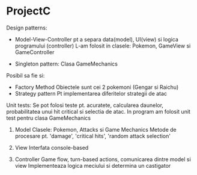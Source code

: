 # ProjectC
Design patterns: 
- Model-View-Controller
pt a separa data(model), UI(view) si logica programului (controller)
L-am folosit in clasele: Pokemon, GameView si GameController

- Singleton pattern:
Clasa GameMechanics

Posibil sa fie si: 

- Factory Method
Obiectele sunt cei 2 pokemoni (Gengar si Raichu)
- Strategy pattern
Pt implementarea diferitelor strategii de atac


Unit tests:
Se pot folosi teste pt. acuratete, calcularea daunelor, probabilitatea unui hit critical si selectia de atac.
In program am folosit unit test pentru clasa GameMechanics

1. Model
	Clasele: Pokemon, Attacks si Game Mechanics
	Metode de procesare pt. 'damage', 'critical hits', 'random attack selection'

2. View
	Interfata console-based

3. Controller
	Game flow, turn-based actions, comunicarea dintre model si view
	Implementeaza logica meciului si determina un castigator	

